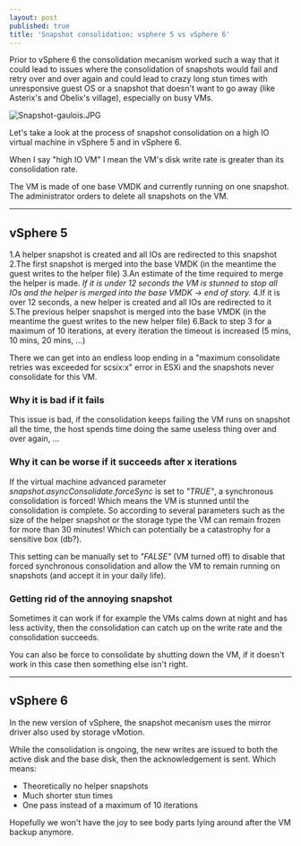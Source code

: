 ```yaml
---
layout: post
published: true
title: 'Snapshot consolidation: vsphere 5 vs vSphere 6'
---
```

Prior to vSphere 6 the consolidation mecanism  worked such a way that it could lead to issues where the consolidation of snapshots would fail and retry over and over again and could lead to crazy long stun times with unresponsive guest OS or a snapshot that doesn't want to go away (like Asterix's and Obelix's village), especially on busy VMs.

![Snapshot-gaulois.JPG]({{site.baseurl}}/img/Snapshot-gaulois.JPG)

Let's take a look at the process of snapshot consolidation on a high IO virtual machine in vSphere 5 and in vSphere 6.

When I say "high IO VM" I mean the VM's disk write rate is greater than its consolidation rate.

The VM is made of one base VMDK and currently running on one snapshot.  
The administrator orders to delete all snapshots on the VM.

-----

## vSphere 5

1.A helper snapshot is created and all IOs are redirected to this snapshot
2.The first snapshot is merged into the base VMDK (in the meantime the guest writes to the helper file)
3.An estimate of the time required to merge the helper is made. _If it is under 12 seconds the VM is stunned to stop all IOs and the helper is merged into the base VMDK -> end of story._
4.If it is over 12 seconds, a new helper is created and all IOs are redirected to it
5.The previous helper snapshot is merged into the base VMDK (in the meantime the guest writes to the new helper file)
6.Back to step 3 for a maximum of 10 iterations, at every iteration the timeout is increased (5 mins, 10 mins, 20 mins, ...)

There we can get into an endless loop ending in a "maximum consolidate retries was exceeded for scsix:x" error in ESXi and the snapshots never consolidate for this VM.

### Why it is bad if it fails
This issue is bad, if the consolidation keeps failing the VM runs on snapshot all the time, the host spends time doing the same useless thing over and over again, ...  

### Why it can be worse if it succeeds after x iterations
If the virtual machine advanced parameter _snapshot.asyncConsolidate.forceSync_ is set to _"TRUE"_, a synchronous consolidation is forced! Which means the VM is stunned until the consolidation is complete. So according to several parameters such as the size of the helper snapshot or the storage type the VM can remain frozen for more than 30 minutes! Which can potentially be a catastrophy for a sensitive box (db?).

This setting can be manually set to _"FALSE"_ (VM turned off) to disable that forced synchronous consolidation and allow the VM to remain running on snapshots (and accept it in your daily life).

### Getting rid of the annoying snapshot
Sometimes it can work if for example the VMs calms down at night and has less activity, then the consolidation can catch up on the write rate and the consolidation succeeds.

You can also be force to consolidate by shutting down the VM, if it doesn't work in this case then something else isn't right.

-----

## vSphere 6

In the new version of vSphere, the snapshot mecanism uses the mirror driver also used by storage vMotion. 

While the consolidation is ongoing, the new writes are issued to both the active disk and the base disk, then the acknowledgement is sent. Which means:

- Theoretically no helper snapshots
- Much shorter stun times
- One pass instead of a maximum of 10 iterations

Hopefully we won't have the joy to see body parts lying around after the VM backup anymore.